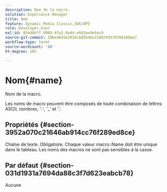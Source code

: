 ```yaml
---
description: Nom de la macro.
solution: Experience Manager
title: Nom
feature: Dynamic Media Classic,SDK/API
role: Developer,User
exl-id: 054dbbff-0989-4fa2-8a44-e6d3ee9e5ec9
source-git-commit: 206e4643e3926cb85b4be2189743578f88180be7
workflow-type: tm+mt
source-wordcount: '40'
ht-degree: 10%

---
```


# Nom{#name}

Nom de la macro.

Les noms de macro peuvent être composés de toute combinaison de lettres ASCII, nombres, &#39;-&#39;, &#39;_&#39; et &#39;.&#39;.

## Propriétés {#section-3952a070c21646ab914cc76f289ed8ce}

Chaîne de texte. Obligatoire. Chaque valeur macro::Name doit être unique dans le tableau. Les noms des macros ne sont pas sensibles à la casse.

## Par défaut {#section-031d1931a7694da88c3f7d623eabcb78}

Aucune
